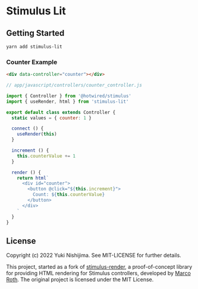 # Stimulus Lit

## Getting Started

```bash
yarn add stimulus-lit
```

### Counter Example

```html
<div data-controller="counter"></div>
```


```js
// app/javascript/controllers/counter_controller.js

import { Controller } from '@hotwired/stimulus'
import { useRender, html } from 'stimulus-lit'

export default class extends Controller {
  static values = { counter: 1 }

  connect () {
    useRender(this)
  }

  increment () {
    this.counterValue += 1
  }

  render () {
    return html`
      <div id="counter">
        <button @click="${this.increment}">
          Count: ${this.counterValue}
        </button>
      </div>
    `
  }
}
```

## License

Copyright (c) 2022 Yuki Nishijima. See MIT-LICENSE for further details.

This project, started as a fork of [stimulus-render](https://github.com/marcoroth/stimulus-render), a proof-of-concept
library for providing HTML rendering for Stimulus controllers, developed by [Marco Roth](https://github.com/marcoroth).
The original project is licensed under the MIT License.

